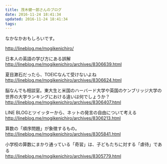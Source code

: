 ```yaml
---
title: 茂木健一郎さんのブログ
date: 2016-11-24 18:41:34
updated: 2016-11-24 18:41:34
tags:
---
```


なかなかおもしろいです。

http://lineblog.me/mogikenichiro/


日本人の英語の学び方にある誤解    
http://lineblog.me/mogikenichiro/archives/8306639.html


夏目漱石だったら、TOEICなんて受けないよね    
http://lineblog.me/mogikenichiro/archives/8306624.html


脳なんでも相談室。東大生と米国のハーバード大学や英国のケンブリッジ大学の世界の大学ランキングにおける違いは何でしょうか？    
http://lineblog.me/mogikenichiro/archives/8306407.html


LINE BLOGとツイッターから、ネットの発言の自由について考える    
http://lineblog.me/mogikenichiro/archives/8306213.html


算数の「順序問題」が象徴するもの。    
http://lineblog.me/mogikenichiro/archives/8305841.html


小学校の算数にまかり通っている「奇習」は、子どもたちに対する「虐待」である    
http://lineblog.me/mogikenichiro/archives/8305779.html
